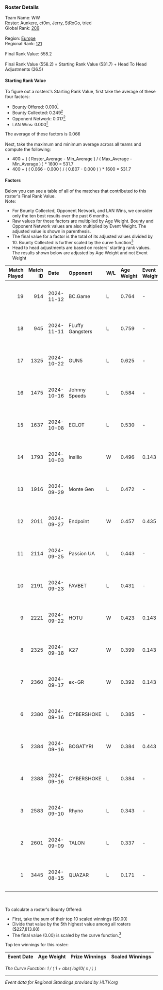 ### Roster Details<br />
Team Name: WW<br />
Roster: Aunkere, ct0m, Jerry, StRoGo, tried<br />
Global Rank: [206](../../standings_global_2025_01_16.md)<br />
<br />
Region: [Europe]( ../../standings_europe_2025_01_16.md)<br />
Regional Rank: [121]( ../../standings_europe_2025_01_16.md)<br />
<br />
Final Rank Value:  558.2<br />
<br />
Final Rank Value (558.2) = Starting Rank Value (531.7) + Head To Head Adjustments (26.5)<br />

#### Starting Rank Value<br />
To figure out a rosters's Starting Rank Value, first take the average of these four factors:<br />
- Bounty Offered: 0.000[<sup>1</sup>](#table2)
- Bounty Collected: 0.249[<sup>2</sup>](#table1)
- Opponent Network: 0.017[<sup>2</sup>](#table1)
- LAN Wins: 0.000[<sup>2</sup>](#table1)

The average of these factors is 0.066<br />
<br />
Next, take the maximum and minimum average across all teams and compute the following:<br />
- 400 + ( ( Roster_Average - Min_Average ) / ( Max_Average - Min_Average ) ) * 1600 = 531.7
- 400 + ( ( 0.066 - 0.000 ) / ( 0.807 - 0.000 ) ) * 1600 = 531.7


#### Factors<br />
Below you can see a table of all of the matches that contributed to this roster's Final Rank Value.<br />
Note:<br />

- For Bounty Collected, Opponent Network, and LAN Wins, we consider only the ten best results over the past 6 months.
- Raw values for those factors are multiplied by Age Weight. Bounty and Opponent Network values are also multiplied by Event Weight. The adjusted value is shown in parenthesis.
- The final value for a factor is the total of its adjusted values divided by 10. Bounty Collected is further scaled by the curve function[<sup>3</sup>](#curveFunction)
- Head to head adjustments are based on rosters' starting rank values. The results shown below are adjusted by Age Weight and not Event Weight
<span id="table1"></span><br />


| Match Played | Match ID | Date       | Opponent         | W/L | Age Weight | Event Weight | Bounty Collected | Opponent Network | LAN Wins  | H2H Adj. | Roster                               |
| -: | -: | :- | :- | :- | :- | :- | :- | :- | :- | -: | :- |
|           19 |      914 | 2024-11-12 | BC.Game          | L   | 0.764      | -            | -                | -                | -         |    -3.88 | Aunkere, ct0m, Jerry, StRoGo, tried  |
|           18 |      945 | 2024-11-11 | FLuffy Gangsters | L   | 0.759      | -            | -                | -                | -         |    -6.59 | Aunkere, ct0m, Jerry, StRoGo, tried  |
|           17 |     1325 | 2024-10-22 | GUN5             | L   | 0.625      | -            | -                | -                | -         |    -1.00 | almazer, Aunkere, ct0m, Jerry, tried |
|           16 |     1475 | 2024-10-16 | Johnny Speeds    | L   | 0.584      | -            | -                | -                | -         |    -1.18 | Aunkere, ct0m, Jerry, StRoGo, tried  |
|           15 |     1637 | 2024-10-08 | ECLOT            | L   | 0.530      | -            | -                | -                | -         |    -0.36 | Aunkere, ct0m, Jerry, StRoGo, tried  |
|           14 |     1793 | 2024-10-03 | Insilio          | W   | 0.496      | 0.143        | 0.017 (0.001)    | 0.303 (0.021)    | 0 (0.000) |    13.06 | Aunkere, ct0m, Jerry, StRoGo, tried  |
|           13 |     1916 | 2024-09-29 | Monte Gen        | L   | 0.472      | -            | -                | -                | -         |    -2.13 | Aunkere, ct0m, kelieN, StRoGo, tried |
|           12 |     2011 | 2024-09-27 | Endpoint         | W   | 0.457      | 0.435        | 0.034 (0.007)    | 0.566 (0.112)    | 0 (0.000) |    12.22 | Aunkere, ct0m, Jerry, StRoGo, tried  |
|           11 |     2114 | 2024-09-25 | Passion UA       | L   | 0.443      | -            | -                | -                | -         |    -0.55 | Aunkere, ct0m, Jerry, StRoGo, tried  |
|           10 |     2191 | 2024-09-23 | FAVBET           | L   | 0.431      | -            | -                | -                | -         |    -1.47 | Aunkere, ct0m, Jerry, StRoGo, tried  |
|            9 |     2221 | 2024-09-22 | HOTU             | W   | 0.423      | 0.143        | 0.001 (0.000)    | 0.408 (0.025)    | 0 (0.000) |    10.24 | Aunkere, ct0m, Jerry, StRoGo, tried  |
|            8 |     2325 | 2024-09-18 | K27              | W   | 0.399      | 0.143        | 0.000 (0.000)    | 0.110 (0.006)    | 0 (0.000) |     7.43 | Aunkere, ct0m, Jerry, StRoGo, tried  |
|            7 |     2360 | 2024-09-17 | ex-GR            | W   | 0.392      | 0.143        | 0.028 (0.002)    | 0.129 (0.007)    | 0 (0.000) |     9.79 | Aunkere, ct0m, Jerry, StRoGo, tried  |
|            6 |     2380 | 2024-09-16 | CYBERSHOKE       | L   | 0.385      | -            | -                | -                | -         |    -3.26 | Aunkere, ct0m, Jerry, StRoGo, tried  |
|            5 |     2384 | 2024-09-16 | BOGATYRI         | W   | 0.384      | 0.443        | 0.000 (0.000)    | 0.000 (0.000)    | 0 (0.000) |     4.03 | Aunkere, ct0m, Jerry, StRoGo, tried  |
|            4 |     2388 | 2024-09-16 | CYBERSHOKE       | L   | 0.384      | -            | -                | -                | -         |    -1.58 | Aunkere, ct0m, Jerry, StRoGo, tried  |
|            3 |     2583 | 2024-09-10 | Rhyno            | L   | 0.343      | -            | -                | -                | -         |    -2.40 | Aunkere, ct0m, Jerry, StRoGo, tried  |
|            2 |     2601 | 2024-09-09 | TALON            | L   | 0.337      | -            | -                | -                | -         |    -4.02 | Aunkere, ct0m, Jerry, StRoGo, tried  |
|            1 |     3445 | 2024-08-15 | QUAZAR           | L   | 0.171      | -            | -                | -                | -         |    -1.83 | Aunkere, ct0m, Jerry, StRoGo, tried  |

<br />
<span id="table2"></span><br />
To calculate a roster's Bounty Offered:<br />

- First, take the sum of their top 10 scaled winnings ($0.00)
- Divide that value by the 5th highest value among all rosters ($227,813.60)
- The final value (0.00) is scaled by the curve function.[<sup>3</sup>](#curveFunction)

Top ten winnings for this roster:<br />

| Event Date | Age Weight | Prize Winnings | Scaled Winnings |
| :- | -: | :- | :- |


<span id="curveFunction"></span>_The Curve Function: 1 / ( 1 + abs( log10( x ) ) )_<br />

---
_Event data for Regional Standings provided by HLTV.org_<br />
